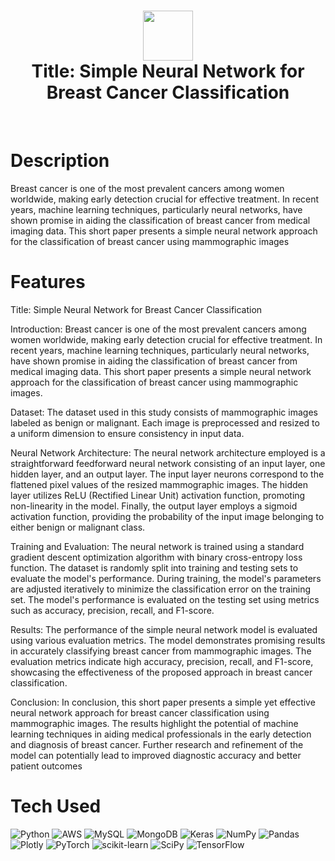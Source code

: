 <div align="center">
      <h1> <img src="https://www.google.com/url?sa=i&url=https%3A%2F%2Fwww.shutterstock.com%2Fsearch%2Fneural-network-logo&psig=AOvVaw26swoWRmfYGYQGa_7Zq1ao&ust=1715740918072000&source=images&cd=vfe&opi=89978449&ved=0CBIQjRxqFwoTCLCA-tiRjIYDFQAAAAAdAAAAABAE" width="80px"><br/> Title: Simple Neural Network for Breast Cancer Classification</h1>
     </div>
<p align="center"> <a href="https://twitter.com/Arif_Miah952" target="_blank"><img alt="" src="https://img.shields.io/badge/Twitter-1DA1F2?style=normal&logo=twitter&logoColor=white" style="vertical-align:center" /></a> <a href="https://fb.watch/pX6PrxqIkO/?mibextid=Nif5oz" target="_blank"><img alt="" src="https://img.shields.io/badge/Facebook-1877F2?style=normal&logo=facebook&logoColor=white" style="vertical-align:center" /></a> <a href="https://www.linkedin.com/in/arif-miah-8751bb217/}" target="_blank"><img alt="" src="https://img.shields.io/badge/LinkedIn-0077B5?style=normal&logo=linkedin&logoColor=white" style="vertical-align:center" /></a> </p>

# Description
Breast cancer is one of the most prevalent cancers among women worldwide, making early detection crucial for effective treatment. In recent years, machine learning techniques, particularly neural networks, have shown promise in aiding the classification of breast cancer from medical imaging data. This short paper presents a simple neural network approach for the classification of breast cancer using mammographic images

# Features

Title: Simple Neural Network for Breast Cancer Classification

Introduction:
Breast cancer is one of the most prevalent cancers among women worldwide, making early detection crucial for effective treatment. In recent years, machine learning techniques, particularly neural networks, have shown promise in aiding the classification of breast cancer from medical imaging data. This short paper presents a simple neural network approach for the classification of breast cancer using mammographic images.

Dataset:
The dataset used in this study consists of mammographic images labeled as benign or malignant. Each image is preprocessed and resized to a uniform dimension to ensure consistency in input data.

Neural Network Architecture:
The neural network architecture employed is a straightforward feedforward neural network consisting of an input layer, one hidden layer, and an output layer. The input layer neurons correspond to the flattened pixel values of the resized mammographic images. The hidden layer utilizes ReLU (Rectified Linear Unit) activation function, promoting non-linearity in the model. Finally, the output layer employs a sigmoid activation function, providing the probability of the input image belonging to either benign or malignant class.

Training and Evaluation:
The neural network is trained using a standard gradient descent optimization algorithm with binary cross-entropy loss function. The dataset is randomly split into training and testing sets to evaluate the model's performance. During training, the model's parameters are adjusted iteratively to minimize the classification error on the training set. The model's performance is evaluated on the testing set using metrics such as accuracy, precision, recall, and F1-score.

Results:
The performance of the simple neural network model is evaluated using various evaluation metrics. The model demonstrates promising results in accurately classifying breast cancer from mammographic images. The evaluation metrics indicate high accuracy, precision, recall, and F1-score, showcasing the effectiveness of the proposed approach in breast cancer classification.

Conclusion:
In conclusion, this short paper presents a simple yet effective neural network approach for breast cancer classification using mammographic images. The results highlight the potential of machine learning techniques in aiding medical professionals in the early detection and diagnosis of breast cancer. Further research and refinement of the model can potentially lead to improved diagnostic accuracy and better patient outcomes

# Tech Used
 ![Python](https://img.shields.io/badge/python-3670A0?style=for-the-badge&logo=python&logoColor=ffdd54) ![AWS](https://img.shields.io/badge/AWS-%23FF9900.svg?style=for-the-badge&logo=amazon-aws&logoColor=white) ![MySQL](https://img.shields.io/badge/mysql-%2300f.svg?style=for-the-badge&logo=mysql&logoColor=white) ![MongoDB](https://img.shields.io/badge/MongoDB-%234ea94b.svg?style=for-the-badge&logo=mongodb&logoColor=white) ![Keras](https://img.shields.io/badge/Keras-%23D00000.svg?style=for-the-badge&logo=Keras&logoColor=white) ![NumPy](https://img.shields.io/badge/numpy-%23013243.svg?style=for-the-badge&logo=numpy&logoColor=white) ![Pandas](https://img.shields.io/badge/pandas-%23150458.svg?style=for-the-badge&logo=pandas&logoColor=white) ![Plotly](https://img.shields.io/badge/Plotly-%233F4F75.svg?style=for-the-badge&logo=plotly&logoColor=white) ![PyTorch](https://img.shields.io/badge/PyTorch-%23EE4C2C.svg?style=for-the-badge&logo=PyTorch&logoColor=white) ![scikit-learn](https://img.shields.io/badge/scikit--learn-%23F7931E.svg?style=for-the-badge&logo=scikit-learn&logoColor=white) ![SciPy](https://img.shields.io/badge/SciPy-%230C55A5.svg?style=for-the-badge&logo=scipy&logoColor=%white) ![TensorFlow](https://img.shields.io/badge/TensorFlow-%23FF6F00.svg?style=for-the-badge&logo=TensorFlow&logoColor=white)
      




      
<!-- </> with 💛 by readMD (https://readmd.itsvg.in) -->
    

